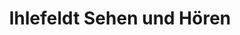 ---
title: "Ihlefeldt Sehen und Hören"
url: /stahnsdorf/ihlefeldt-sehen-und-hoeren/
shop: Sicherheit
---